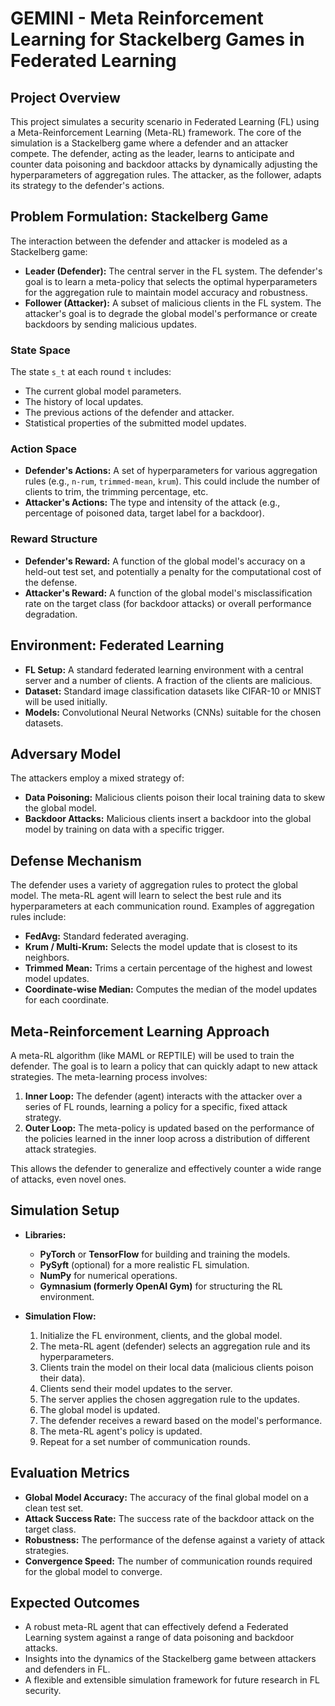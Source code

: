 # GEMINI - Meta Reinforcement Learning for Stackelberg Games in Federated Learning

## Project Overview

This project simulates a security scenario in Federated Learning (FL) using a Meta-Reinforcement Learning (Meta-RL) framework. The core of the simulation is a Stackelberg game where a defender and an attacker compete. The defender, acting as the leader, learns to anticipate and counter data poisoning and backdoor attacks by dynamically adjusting the hyperparameters of aggregation rules. The attacker, as the follower, adapts its strategy to the defender's actions.

## Problem Formulation: Stackelberg Game

The interaction between the defender and attacker is modeled as a Stackelberg game:

-   **Leader (Defender):** The central server in the FL system. The defender's goal is to learn a meta-policy that selects the optimal hyperparameters for the aggregation rule to maintain model accuracy and robustness.
-   **Follower (Attacker):** A subset of malicious clients in the FL system. The attacker's goal is to degrade the global model's performance or create backdoors by sending malicious updates.

### State Space

The state `s_t` at each round `t` includes:

-   The current global model parameters.
-   The history of local updates.
-   The previous actions of the defender and attacker.
-   Statistical properties of the submitted model updates.

### Action Space

-   **Defender's Actions:** A set of hyperparameters for various aggregation rules (e.g., `n-rum`, `trimmed-mean`, `krum`). This could include the number of clients to trim, the trimming percentage, etc.
-   **Attacker's Actions:** The type and intensity of the attack (e.g., percentage of poisoned data, target label for a backdoor).

### Reward Structure

-   **Defender's Reward:** A function of the global model's accuracy on a held-out test set, and potentially a penalty for the computational cost of the defense.
-   **Attacker's Reward:** A function of the global model's misclassification rate on the target class (for backdoor attacks) or overall performance degradation.

## Environment: Federated Learning

-   **FL Setup:** A standard federated learning environment with a central server and a number of clients. A fraction of the clients are malicious.
-   **Dataset:** Standard image classification datasets like CIFAR-10 or MNIST will be used initially.
-   **Models:** Convolutional Neural Networks (CNNs) suitable for the chosen datasets.

## Adversary Model

The attackers employ a mixed strategy of:

-   **Data Poisoning:** Malicious clients poison their local training data to skew the global model.
-   **Backdoor Attacks:** Malicious clients insert a backdoor into the global model by training on data with a specific trigger.

## Defense Mechanism

The defender uses a variety of aggregation rules to protect the global model. The meta-RL agent will learn to select the best rule and its hyperparameters at each communication round. Examples of aggregation rules include:

-   **FedAvg:** Standard federated averaging.
-   **Krum / Multi-Krum:** Selects the model update that is closest to its neighbors.
-   **Trimmed Mean:** Trims a certain percentage of the highest and lowest model updates.
-   **Coordinate-wise Median:** Computes the median of the model updates for each coordinate.

## Meta-Reinforcement Learning Approach

A meta-RL algorithm (like MAML or REPTILE) will be used to train the defender. The goal is to learn a policy that can quickly adapt to new attack strategies. The meta-learning process involves:

1.  **Inner Loop:** The defender (agent) interacts with the attacker over a series of FL rounds, learning a policy for a specific, fixed attack strategy.
2.  **Outer Loop:** The meta-policy is updated based on the performance of the policies learned in the inner loop across a distribution of different attack strategies.

This allows the defender to generalize and effectively counter a wide range of attacks, even novel ones.

## Simulation Setup

-   **Libraries:**
    -   **PyTorch** or **TensorFlow** for building and training the models.
    -   **PySyft** (optional) for a more realistic FL simulation.
    -   **NumPy** for numerical operations.
    -   **Gymnasium (formerly OpenAI Gym)** for structuring the RL environment.

-   **Simulation Flow:**
    1.  Initialize the FL environment, clients, and the global model.
    2.  The meta-RL agent (defender) selects an aggregation rule and its hyperparameters.
    3.  Clients train the model on their local data (malicious clients poison their data).
    4.  Clients send their model updates to the server.
    5.  The server applies the chosen aggregation rule to the updates.
    6.  The global model is updated.
    7.  The defender receives a reward based on the model's performance.
    8.  The meta-RL agent's policy is updated.
    9.  Repeat for a set number of communication rounds.

## Evaluation Metrics

-   **Global Model Accuracy:** The accuracy of the final global model on a clean test set.
-   **Attack Success Rate:** The success rate of the backdoor attack on the target class.
-   **Robustness:** The performance of the defense against a variety of attack strategies.
-   **Convergence Speed:** The number of communication rounds required for the global model to converge.

## Expected Outcomes

-   A robust meta-RL agent that can effectively defend a Federated Learning system against a range of data poisoning and backdoor attacks.
-   Insights into the dynamics of the Stackelberg game between attackers and defenders in FL.
-   A flexible and extensible simulation framework for future research in FL security.
